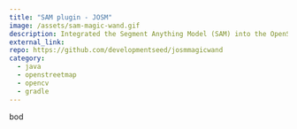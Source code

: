 ```yaml
---
title: "SAM plugin - JOSM"
image: /assets/sam-magic-wand.gif
description: Integrated the Segment Anything Model (SAM) into the OpenStreetMap Ecosystem Using JOSM, an Editing Tool.
external_link: 
repo: https://github.com/developmentseed/josmmagicwand
category: 
  - java
  - openstreetmap
  - opencv
  - gradle
---
```


bod
